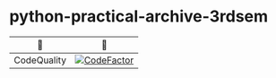 # python-practical-archive-3rdsem
|🤔|🦆|
|--|---|
|CodeQuality| [![CodeFactor](https://www.codefactor.io/repository/github/saicharankandukuri/python-practical-archive-3rdsem/badge)](https://www.codefactor.io/repository/github/saicharankandukuri/python-practical-archive-3rdsem) |
